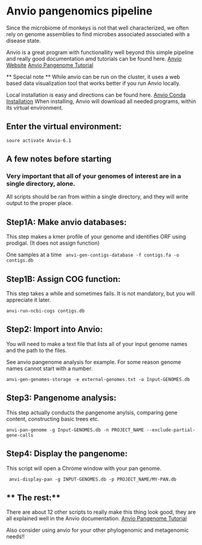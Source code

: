 

# **Anvio pangenomics pipeline**
Since the microbiome of monkeys is not that well characterized, we often rely on genome assemblies to find microbes associated
associated with a disease state.

Anvio is a great program with functionallity well beyond this simple pipeline and really good documentation amd tutorials can be found here.
[Anvio Website](http://merenlab.org/software/anvio/)
[Anvio Pangenome Tutorial](http://merenlab.org/2016/11/08/pangenomics-v2/)

** Special note **
While anvio can be run on the cluster, it uses a web based data visualization tool that works better if you run Anvio locally.

Local installation is easy and directions can be found here.
[Anvio Conda Installation](http://merenlab.org/2016/06/26/installation-v2/)
When installing, Anvio will download all needed programs, within its virtual environment.

## **Enter the virtual environment:**  
```soure activate Anvio-6.1```


## **A few notes before starting**
### **Very important that all of your genomes of interest are in a single directory, alone.**

All scripts should be ran from within a single directory, and they will write output to the proper place.

## **Step1A: Make anvio databases:**
This step makes a kmer profile of your genome and identifies ORF using prodigal.
(It does not assign function)

One samples at a time
``` anvi-gen-contigs-database -f contigs.fa -o contigs.db```

## **Step1B: Assign COG function:**
This step takes a while and sometimes fails. It is not mandatory, but you will appreciate it later.

```anvi-run-ncbi-cogs contigs.db```



## **Step2: Import into Anvio:**  
You will need to make a text file that lists all of your input genome names and the path to the files.

See anvio pangenome analysis for example. For some reason genome names cannot start with a number.

```anvi-gen-genomes-storage -e external-genomes.txt -o Input-GENOMES.db```


## **Step3: Pangenome analysis:** 
This step actually conducts the pangenome anylsis, comparing gene content, constructing basic trees etc.

```anvi-pan-genome -g Input-GENOMES.db -n PROJECT_NAME --exclude-partial-gene-calls```

## **Step4: Display the pangenome:** 
 This script will open a Chrome window with your pan genome. 

``` anvi-display-pan -g INPUT-GENOMES.db -p PROJECT_NAME/MY-PAN.db```

## ** The rest:**
There are about 12 other scripts to really make this thing look good, they are all explained well in the Anvio documentation.
[Anvio Pangenome Tutorial](http://merenlab.org/2016/11/08/pangenomics-v2/)


Also consider using anvio for your other phylogenomic and metagenomic needs!!

